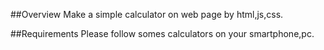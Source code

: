 ##Overview
Make a simple calculator on web page by html,js,css.

##Requirements
Please follow somes calculators on your smartphone,pc.